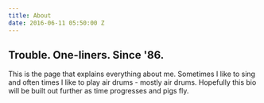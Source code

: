 ```yaml
---
title: About
date: 2016-06-11 05:50:00 Z
---
```


## Trouble. One-liners. Since '86.

This is the page that explains everything about me. Sometimes I like to sing and often times I like to play air drums - mostly air drums. Hopefully this bio will be built out further as time progresses and pigs fly.